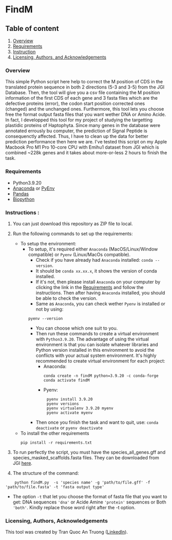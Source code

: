 # FindM

## Table of content
1. [Overview](#motivation)
2. [Requirements](#req)
3. [Instruction](#instruction)
4. [Licensing, Authors, and Acknowledgements](#licensing)


### Overview<a name="motivation"></a>
This simple Python script here help to correct the M position of CDS in the translated protein sequence in both 2 directions (5-3 and 3-5) from the JGI Database. Then, the tool will give you a csv file containing the M position information of the first CDS of each gene and 3 fasta files which are the defective proteins (error), the codon start position corrected ones (changed) and the unchanged ones. Furthermore, this tool lets you choose free the format output fasta files that you want wether DNA or Amino Acide. 
In fact, I developped this tool for my project of studying the targetting plastidic proteins of Haptophyta. Since many genes in the database were annotated errously bu computer, the prediction of Signal Peptide is consequenctly affected. Thus, I have to clean up the data for better prediction performance then here we are. I've tested this script on my Apple Macbook Pro M1 Pro 10-core CPU with Emihu1 dataset from JGI which is combined ~228k genes and it takes about more-or-less 2 hours to finish the task.

### Requirements <a name="req"></a>
- Python3.9.20
- [Anaconda](https://anaconda.org/anaconda/conda) or [PyEnv](https://github.com/pyenv/pyenv)
- [Pandas](https://github.com/pandas-dev/pandas)
- [Biopython](https://github.com/biopython/biopython/tree/master)


### Instructions <a name="instruction"></a>:

1. You can just download this repository as ZIP file to local.

2. Run the following commands to set up the requirements:
	- To setup the environment:
 		- To setup, it's required either `Anaconda` (MacOS/Linux/Window compatible) or `Pyenv` (Linux/MacOs compatible).
     		- Check if you have already had `Anaconda` installed:
   			`conda --version`.
      		- It should be `conda xx.xx.x`, it shows the version of conda installed.
        	- If it's not, then please install `Anaconda` on your computer by clicking the link in the [Requirements](#req) and follow the instructions. Then after having `Anaconda` installed, you should be able to check the version.
      		- Same as `Anaconda`, you can check wether `Pyenv` is installed or not by using:
        	```
			pyenv --version
         	```
			- You can choose which one suit to you.
      		- Then run these commands to create a virtual environment with `Python3.9.20`. The advantage of using the virtual environment is that you can isolate whatever libraries and Python version installed in this environment to avoid the conflicts with your actual system environment. It's highly recommended to create virtual environment for each project:
        		- Anaconda:
	              	```
			        conda create -n findM python=3.9.20 -c conda-forge
			        conda activate findM
	               	```
           		- Pyenv:
			```
			        pyenv install 3.9.20
			        pyenv versions
			        pyenv virtualenv 3.9.20 myenv
			        pyenv activate myenv
   			```
     		- Then once you finish the task and want to quit, use: `conda deactivate` or `pyenv deactivate`
    - To install the other requirements
      	``` 	   
        pip install -r requirements.txt
       ```

3. To run perfectly the script, you must have the species_all_genes.gff and species_masked_scaffolds.fasta files. They can be downloaded from JGI [here](https://genome.jgi.doe.gov/portal/pages/dynamicOrganismDownload.jsf?organism=haptophyta).

4. The structure of the command:
```
    python findM.py  -s 'species name' -g 'path/to/file.gff' -f 'path/to/file.fasta' -t 'fasta output type'
```
- The option `-t` that let you choose the format of fasta file that you want to get: DNA sequences `'dna'` or Acide Amine `'protein'` sequences or Both `'both'`. Kindly replace those word right after the -t option. 

### Licensing, Authors, Acknowledgements<a name="licensing"></a>
This tool was created by Tran Quoc An Truong ([LinkedIn](https://www.linkedin.com/in/tran-quoc-an-truong/)).
